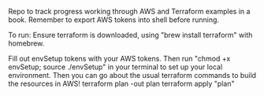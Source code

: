 Repo to track progress working through AWS and Terraform examples in a book. Remember to export AWS tokens into shell before running.

To run:
Ensure terraform is downloaded, using "brew install terraform" with homebrew.

Fill out envSetup tokens with your AWS tokens. Then run "chmod +x envSetup; source ./envSetup" in your terminal to set up your local environment.
Then you can go about the usual terraform commands to build the resources in AWS!
terraform plan -out plan
terraform apply "plan"
